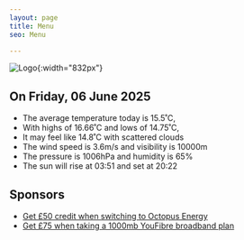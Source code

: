 ```yaml
---
layout: page
title: Menu
seo: Menu

---
```


![Logo](/images/logo.jpg){:width="832px"}

<!-- weather_marker starts -->
## On Friday, 06 June 2025

- The average temperature today is 15.5˚C,
- With highs of 16.66˚C and lows of 14.75˚C,
- It may feel like 14.8˚C with scattered clouds
- The wind speed is 3.6m/s and visibility is 10000m
- The pressure is 1006hPa and humidity is 65%
- The sun will rise at 03:51 and set at 20:22

<!-- weather_marker ends -->

## Sponsors

- [Get £50 credit when switching to Octopus Energy](https://bit.ly/3oD1nnS)
- [Get £75 when taking a 1000mb YouFibre broadband plan](https://aklam.io/91zWhU?)
